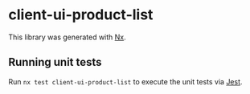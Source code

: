 # client-ui-product-list

This library was generated with [Nx](https://nx.dev).

## Running unit tests

Run `nx test client-ui-product-list` to execute the unit tests via [Jest](https://jestjs.io).
